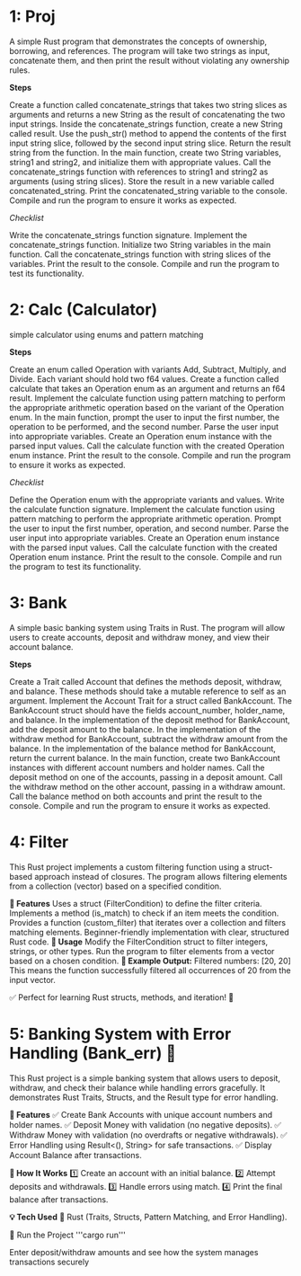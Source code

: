 # 1: Proj
A simple Rust program that demonstrates the concepts of ownership, borrowing, and references. The program will take two strings as input, concatenate them, and then print the result without violating any ownership rules.

**Steps**

Create a function called concatenate_strings that takes two string slices as arguments and returns a new String as the result of concatenating the two input strings.
Inside the concatenate_strings function, create a new String called result. Use the push_str() method to append the contents of the first input string slice, followed by the second input string slice.
Return the result string from the function.
In the main function, create two String variables, string1 and string2, and initialize them with appropriate values.
Call the concatenate_strings function with references to string1 and string2 as arguments (using string slices). Store the result in a new variable called concatenated_string.
Print the concatenated_string variable to the console.
Compile and run the program to ensure it works as expected.


*Checklist*

Write the concatenate_strings function signature.
Implement the concatenate_strings function.
Initialize two String variables in the main function.
Call the concatenate_strings function with string slices of the variables.
Print the result to the console.
Compile and run the program to test its functionality.

# 2: Calc (Calculator)

simple calculator using enums and pattern matching

**Steps**

Create an enum called Operation with variants Add, Subtract, Multiply, and Divide. Each variant should hold two f64 values.
Create a function called calculate that takes an Operation enum as an argument and returns an f64 result.
Implement the calculate function using pattern matching to perform the appropriate arithmetic operation based on the variant of the Operation enum.
In the main function, prompt the user to input the first number, the operation to be performed, and the second number.
Parse the user input into appropriate variables.
Create an Operation enum instance with the parsed input values.
Call the calculate function with the created Operation enum instance.
Print the result to the console.
Compile and run the program to ensure it works as expected.

*Checklist*

Define the Operation enum with the appropriate variants and values.
Write the calculate function signature.
Implement the calculate function using pattern matching to perform the appropriate arithmetic operation.
Prompt the user to input the first number, operation, and second number.
Parse the user input into appropriate variables.
Create an Operation enum instance with the parsed input values.
Call the calculate function with the created Operation enum instance.
Print the result to the console.
Compile and run the program to test its functionality.


# 3: Bank

A simple basic banking system using Traits in Rust. The program will allow users to create accounts, deposit and withdraw money, and view their account balance.

**Steps**

Create a Trait called Account that defines the methods deposit, withdraw, and balance. These methods should take a mutable reference to self as an argument.
Implement the Account Trait for a struct called BankAccount. The BankAccount struct should have the fields account_number, holder_name, and balance.
In the implementation of the deposit method for BankAccount, add the deposit amount to the balance.
In the implementation of the withdraw method for BankAccount, subtract the withdraw amount from the balance.
In the implementation of the balance method for BankAccount, return the current balance.
In the main function, create two BankAccount instances with different account numbers and holder names.
Call the deposit method on one of the accounts, passing in a deposit amount.
Call the withdraw method on the other account, passing in a withdraw amount.
Call the balance method on both accounts and print the result to the console.
Compile and run the program to ensure it works as expected.

# 4: Filter

This Rust project implements a custom filtering function using a struct-based approach instead of closures. The program allows filtering elements from a collection (vector) based on a specified condition.

**🔹 Features**
Uses a struct (FilterCondition) to define the filter criteria.
Implements a method (is_match) to check if an item meets the condition.
Provides a function (custom_filter) that iterates over a collection and filters matching elements.
Beginner-friendly implementation with clear, structured Rust code.
**🔧 Usage**
Modify the FilterCondition struct to filter integers, strings, or other types.
Run the program to filter elements from a vector based on a chosen condition.
**📌 Example Output:**
Filtered numbers: [20, 20]
This means the function successfully filtered all occurrences of 20 from the input vector.

✅ Perfect for learning Rust structs, methods, and iteration! 🚀


# 5: Banking System with Error Handling (Bank_err) 🚀
This Rust project is a simple banking system that allows users to deposit, withdraw, and check their balance while handling errors gracefully. It demonstrates Rust Traits, Structs, and the Result type for error handling.

**🔹 Features**
✅ Create Bank Accounts with unique account numbers and holder names.
✅ Deposit Money with validation (no negative deposits).
✅ Withdraw Money with validation (no overdrafts or negative withdrawals).
✅ Error Handling using Result<(), String> for safe transactions.
✅ Display Account Balance after transactions.

**📌 How It Works**
1️⃣ Create an account with an initial balance.
2️⃣ Attempt deposits and withdrawals.
3️⃣ Handle errors using match.
4️⃣ Print the final balance after transactions.

**💡 Tech Used**
🦀 Rust (Traits, Structs, Pattern Matching, and Error Handling).

🚀 Run the Project
'''cargo run'''

Enter deposit/withdraw amounts and see how the system manages transactions securely

